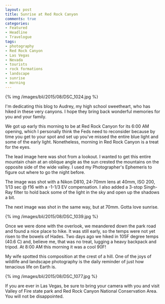 ```yaml
---
layout: post
title: Sunrise at Red Rock Canyon 
comments: true
categories:
- Featured
- Headline
- Travelogue
tags:
- photography
- Red Rock Canyon
- Las Vegas
- Nevada
- tourists
- rock formations
- landscape
- sunrise
- morning
---
```


{% img /images/bli/2015/08/DSC_1024.jpg %}

I'm dedicating this blog to Audrey, my high school sweetheart, who has hiked in these very canyons. I hope they bring back wonderful memories for you and your family. 

We got up early this morning to be at Red Rock Canyon for its 6:00 AM opening, which I personally think the Feds need to reconsider because by time you get to your spot and set up you've missed the entire blue light and some of the early light. Nonetheless, morning in Red Rock Canyon is a treat for the eyes. 

<!--more-->

The lead image here was shot from a lookout. I wanted to get this entire mountain chain at an oblique angle as the sun crested the mountains on the opposite side of the wide valley. I used my Photographer's Ephemeris to figure out where to go the night before. 

The image was shot with a Nikon D810, 24-70mm lens at 40mm, ISO 200, 1/13 sec @ f16 with a -1-1/3 EV compensation. I also added a 3-stop Singh-Ray filter to hold back some of the light in the sky and open up the shadows a bit. 

The next image was shot in the same way, but at 70mm. Gotta love sunrise. 

{% img /images/bli/2015/08/DSC_1039.jpg %}

Once we were done with the overlook, we meandered down the park road and found a nice place to hike. It was still early, so the temps were not yet risen to the bowels of Hades. Two days ago we hiked in 105F degree temps (40.6 C) and, believe me, that was no treat, lugging a heavy backpack and tripod. At 8:00 AM this morning it was a cool 90F!

My wife spotted this composition at the crest of a hill. One of the joys of wildlife and landscape photography is the daily reminder of just how tenacious life on Earth is. 

{% img /images/bli/2015/08/DSC_1077.jpg %}

If you are ever in Las Vegas, be sure to bring your camera with you and visit Valley of Fire state park and Red Rock Canyon National Conservation Area. You will not be disappointed. 